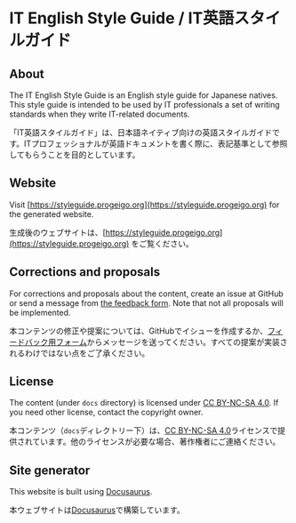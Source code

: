 # IT English Style Guide / IT英語スタイルガイド

## About

The IT English Style Guide is an English style guide for Japanese natives. This style guide is intended to be used by IT professionals a set of writing standards when they write IT-related documents.

「IT英語スタイルガイド」は、日本語ネイティブ向けの英語スタイルガイドです。ITプロフェッショナルが英語ドキュメントを書く際に、表記基準として参照してもらうことを目的としています。

## Website

Visit [https://styleguide.progeigo.org](https://styleguide.progeigo.org) for the generated website.

生成後のウェブサイトは、[https://styleguide.progeigo.org](https://styleguide.progeigo.org) をご覧ください。

## Corrections and proposals

For corrections and proposals about the content, create an issue at GitHub or send a message from [the feedback form](https://progeigo.org/contact/feedback/). Note that not all proposals will be implemented.

本コンテンツの修正や提案については、GitHubでイシューを作成するか、[フィードバック用フォーム](https://progeigo.org/contact/feedback/)からメッセージを送ってください。すべての提案が実装されるわけではない点をご了承ください。

## License

The content (under `docs` directory) is licensed under [CC BY-NC-SA 4.0](https://creativecommons.org/licenses/by-nc-sa/4.0/deed.en). If you need other license, contact the copyright owner.

本コンテンツ（`docs`ディレクトリー下）は、[CC BY-NC-SA 4.0](https://creativecommons.org/licenses/by-nc-sa/4.0/deed.ja)ライセンスで提供されています。他のライセンスが必要な場合、著作権者にご連絡ください。

## Site generator

This website is built using [Docusaurus](https://docusaurus.io/).

本ウェブサイトは[Docusaurus](https://docusaurus.io/)で構築しています。
